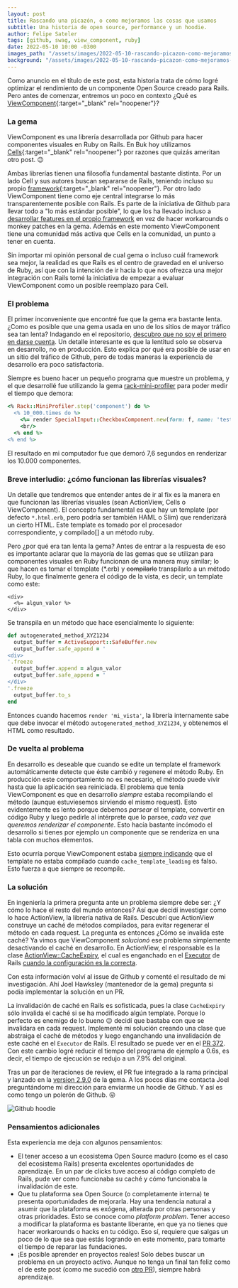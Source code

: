 ```yaml
---
layout: post
title: Rascando una picazón, o como mejoramos las cosas que usamos
subtitle: Una historia de open source, performance y un hoodie.
author: Felipe Sateler
tags: [github, swag, view_component, ruby]
date: 2022-05-10 10:00 -0300
images_path: "/assets/images/2022-05-10-rascando-picazon-como-mejoramos-cosas-usamos"
background: "/assets/images/2022-05-10-rascando-picazon-como-mejoramos-cosas-usamos/portada.jpg"
---
```

Como anuncio en el título de este post, esta historia trata de cómo logré optimizar el rendimiento de un componente Open Source creado para Rails. Pero antes de comenzar, entremos un poco en contexto ¿Qué es [ViewComponent](https://github.com/github/view_component){:target="_blank" rel="noopener"}?

### La gema

ViewComponent es una librería desarrollada por Github para hacer componentes visuales en Ruby on Rails. En Buk hoy utilizamos [Cells](https://github.com/trailblazer/cells){:target="_blank" rel="noopener"} por razones que quizás ameritan otro post. 😉

Ambas librerías tienen una filosofía fundamental bastante distinta. Por un lado Cell y sus autores buscan separarse de Rails, teniendo incluso su propio [framework](https://trailblazer.to/2.0/index.html){:target="_blank" rel="noopener"}. Por otro lado ViewComponent tiene como eje central integrarse lo más transparentemente posible con Rails. Es parte de la iniciativa de Github para llevar todo a "lo más estándar posible", lo que los ha llevado incluso a [desarrollar features en el propio framework](https://github.com/Rails/Rails/pull/36388) en vez de hacer workarounds o monkey patches en la gema. Además en este momento ViewComponent tiene una comunidad más activa que Cells en la comunidad, un punto a tener en cuenta.

Sin importar mi opinión personal de cual gema o incluso cuál framework sea mejor, la realidad es que Rails es el centro de gravedad en el universo de Ruby, así que con la intención de ir hacia lo que nos ofrezca una mejor integración con Rails tomé la iniciativa de empezar a evaluar ViewComponent como un posible reemplazo para Cell.

### El problema

El primer inconveniente que encontré fue que la gema era bastante lenta. ¿Como es posible que una gema usada en uno de los sitios de mayor tráfico sea tan lenta? Indagando en el repositorio, [descubro que no soy el primero en darse cuenta](https://github.com/github/view_component/issues/345). Un detalle interesante es que la lentitud solo se observa en desarrollo, no en producción. Esto explica por qué era posible de usar en un sitio del tráfico de Github, pero de todas maneras la experiencia de desarrollo era poco satisfactoria.

Siempre es bueno hacer un pequeño programa que muestre un problema, y el que desarrollé fue utilizando la gema [rack-mini-profiler](https://github.com/MiniProfiler/rack-mini-profiler) para poder medir el tiempo que demora:

```ruby
<% Rack::MiniProfiler.step('component') do %>
  <% 10_000.times do %>
    <%= render SpecialInput::CheckboxComponent.new(form: f, name: 'test', title: 'asdf') %>
    <br/>
  <% end %>
<% end %>
```

El resultado en mi computador fue que demoró 7,6 segundos en renderizar los 10.000 componentes.

### Breve interludio: ¿cómo funcionan las librerías visuales?

Un detalle que tendremos que entender antes de ir al fix es la manera en que funcionan las librerías visuales (sean ActionView, Cells o ViewComponent). El concepto fundamental es que hay un template (por defecto `*.html.erb`, pero podría ser también HAML o Slim) que renderizará un cierto HTML. Este template es tomado por el procesador correspondiente, y compilado[] a un método ruby.

Pero ¿por qué era tan lenta la gema? Antes de entrar a la respuesta de eso es importante aclarar que la mayoría de las gemas que se utilizan para componentes visuales en Ruby funcionan de una manera muy similar; lo que hacen es tomar el template (*.erb) y ~~compilarlo~~ transpilarlo a un método Ruby, lo que finalmente genera el código de la vista, es decir, un template como este:

```erb
<div>
  <%= algun_valor %>
</div>
```

Se transpila en un método que hace esencialmente lo siguiente:

```ruby
def autogenerated_method_XYZ1234
  output_buffer = ActiveSupport::SafeBuffer.new
  output_buffer.safe_append = '
<div>
'.freeze
  output_buffer.append = algun_valor
  output_buffer.safe_append = '
</div>
'.freeze
  output_buffer.to_s
end
```

Entonces cuando hacemos `render 'mi_vista'`, la librería internamente sabe que debe invocar el método `autogenerated_method_XYZ1234`, y obtenemos el HTML como resultado.

### De vuelta al problema

En desarrollo es deseable que cuando se edite un template el framework automáticamente detecte que éste cambió y regenere el método Ruby. En producción este comportamiento no es necesario, el método puede vivir hasta que la aplicación sea reiniciada. El problema que tenía ViewComponent es que en desarrollo *siempre* estaba recompilando el método (aunque estuviesemos sirviendo el mismo request). Esto evidentemente es lento porque debemos *parsear* el template, convertir en código Ruby y luego pedirle al intérprete que lo parsee, *cada vez que queremos renderizar el componente*. Esto hacía bastante incómodo el desarrollo si tienes por ejemplo un componente que se renderiza en una tabla con muchos elementos.

Esto ocurría porque ViewComponent estaba [siempre indicando](https://github.com/github/view_component/blob/990b9bae7c189304b8465f30281cf48102547805/lib/view_component/base.rb#L197) que el template no estaba compilado cuando `cache_template_loading` es falso. Esto fuerza a que siempre se recompile.

### La solución

En ingeniería la primera pregunta ante un problema siempre debe ser: ¿Y cómo lo hace el resto del mundo entonces? Así que decidí investigar como lo hace ActionView, la librería nativa de Rails. Descubrí que ActionView construye un caché de métodos compilados, para evitar regenerar el método en cada request. La pregunta es entonces ¿Cómo se invalida este caché? Ya vimos que ViewComponent *solucionó* ese problema simplemente desactivando el caché en desarrollo. En ActionView, el responsable es la clase [ActionView::CacheExpiry](https://github.com/rails/rails/blob/3cd1b19ff2e49642191c598d620b87ffe5ec6cda/actionview/lib/action_view/cache_expiry.rb), el cual es enganchado en el [Executor](https://guides.rubyonrails.org/threading_and_code_execution.html) de Rails [cuando la configuración es la correcta](https://github.com/rails/rails/blob/3cd1b19ff2e49642191c598d620b87ffe5ec6cda/actionview/lib/action_view/railtie.rb#L96-L99).

Con esta información volví al issue de Github y comenté el resultado de mi investigación. Ahí Joel Hawksley (mantenedor de la gema) pregunta si podía implementar la solución en un PR.

La invalidación de caché en Rails es sofisticada, pues la clase `CacheExpiry` sólo invalida el caché si se ha modificado algún template. Porque lo perfecto es enemigo de lo bueno 😉 decidí que bastaba con que se invalidara en cada request. Implementé mi solución creando una clase que abstraiga el caché de métodos y luego enganchando una invalidación de este caché en el `Executor` de Rails. El resultado se puede ver en el [PR 372](https://github.com/github/view_component/pull/372). Con este cambio logré reducir el tiempo del programa de ejemplo a 0.6s, es decir, el tiempo de ejecución se redujo a un 7.9% del original.

Tras un par de iteraciones de review, el PR fue integrado a la rama principal y lanzado en la [version 2.9.0](https://github.com/github/view_component/releases/tag/v2.9.0) de la gema. A los pocos días me contacta Joel preguntándome mi dirección para enviarme un hoodie de Github. Y así es como tengo un polerón de Github. 😜

![Github hoodie]({{page.images_path}}/hoodie.jpg)

### Pensamientos adicionales

Esta experiencia me deja con algunos pensamientos:

- El tener acceso a un ecosistema Open Source maduro (como es el caso del ecosistema Rails) presenta excelentes oportunidades de aprendizaje. En un par de clicks tuve acceso al código completo de Rails, pude ver como funcionaba su caché y cómo funcionaba la invalidación de este.
- Que tu plataforma sea Open Source (o completamente interna) te presenta oportunidades de mejorarla. Hay una tendencia natural a asumir que la plataforma es exógena, alterada por otras personas y otras prioridades. Esto se conoce como *platform problem*. Tener acceso a modificar la plataforma es bastante liberante, en que ya no tienes que hacer workarounds o hacks en tu código. Eso sí, requiere que salgas un poco de lo que sea que estás logrando en este momento, para tomarte el tiempo de reparar las fundaciones.
- ¡Es posible aprender en proyectos reales! Solo debes buscar un problema en un proyecto activo. Aunque no tenga un final tan feliz como el de este post (como me sucedió con [otro PR](https://github.com/github/view_component/pull/451)), siempre habrá aprendizaje.

